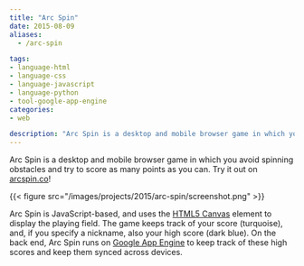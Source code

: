 ```yaml
---
title: "Arc Spin"
date: 2015-08-09
aliases:
  - /arc-spin

tags:
- language-html
- language-css
- language-javascript
- language-python
- tool-google-app-engine
categories:
- web

description: "Arc Spin is a desktop and mobile browser game in which you avoid spinning obstacles and try to score as many points as you can."
---
```


Arc Spin is a desktop and mobile browser game in which you avoid spinning obstacles and try to score as many points as you can. Try it out on [arcspin.co](http://web.archive.org/web/20190103115000/http://arcspin.co/)!

{{< figure src="/images/projects/2015/arc-spin/screenshot.png" >}}

Arc Spin is JavaScript-based, and uses the [HTML5 Canvas](http://www.w3schools.com/HTML/html5_canvas.asp) element to display the playing field. The game keeps track of your score (turquoise), and, if you specify a nickname, also your high score (dark blue). On the back end, Arc Spin runs on [Google App Engine](https://cloud.google.com/appengine/docs) to keep track of these high scores and keep them synced across devices.
